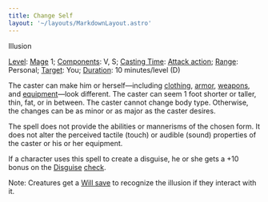 ```yaml
---
title: Change Self
layout: '~/layouts/MarkdownLayout.astro'
---
```

Illusion

[Level](/modern.d20.srd/fx/level):
[Mage](/modern.d20.srd/classes/advanced/mage) 1;
[Components](/modern.d20.srd/fx/components): V, S; [Casting Time](/modern.d20.srd/fx/casting.time): [Attack action](/modern.d20.srd/combat/attack.actions);
[Range](/modern.d20.srd/fx/range): Personal;
[Target](/modern.d20.srd/fx/target): You;
[Duration](/modern.d20.srd/fx/duration): 10 minutes/level (D)

The caster can make him or herself—including
[clothing](/modern.d20.srd/equipment/clothing),
[armor](/modern.d20.srd/equipment/armor.general),
[weapons](/modern.d20.srd/equipment/equipment.weapons), and
[equipment](/modern.d20.srd/equipment/equipment.general)—look different. The
caster can seem 1 foot shorter or taller, thin, fat, or in between. The caster
cannot change body type. Otherwise, the changes can be as minor or as major as
the caster desires.

The spell does not provide the abilities or mannerisms of the chosen form. It
does not alter the perceived tactile (touch) or audible (sound) properties of
the caster or his or her equipment.

If a character uses this spell to create a disguise, he or she gets a +10
bonus on the [Disguise](/modern.d20.srd/skills/disguise)
[check](/modern.d20.srd/skills/skill.basics).

Note: Creatures get a [Will save](/modern.d20.srd/basics/saving.throws) to
recognize the illusion if they interact with it.

